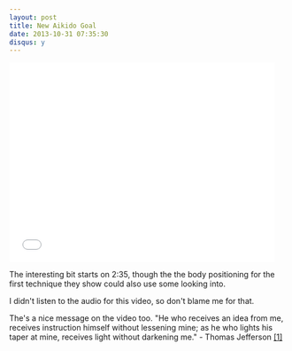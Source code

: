 ```yaml
---
layout: post
title: New Aikido Goal
date: 2013-10-31 07:35:30
disqus: y
---
```


<iframe width="480" height="360" src="//www.youtube.com/embed/bTg7SwskOmA#t=2m35s?start=155&rel=0" frameborder="0" allowfullscreen></iframe>

The interesting bit starts on 2:35, though the the body positioning for the first technique they show could also use some looking into.

I didn't listen to the audio for this video, so don't blame me for that.

The's a nice message on the video too. "He who receives an idea from me, receives instruction himself without lessening mine; as he who lights his taper at mine, receives light without darkening me." - Thomas Jefferson
<a href="http://press-pubs.uchicago.edu/founders/documents/a1_8_8s12.html" target="blog2">[1]</a>

